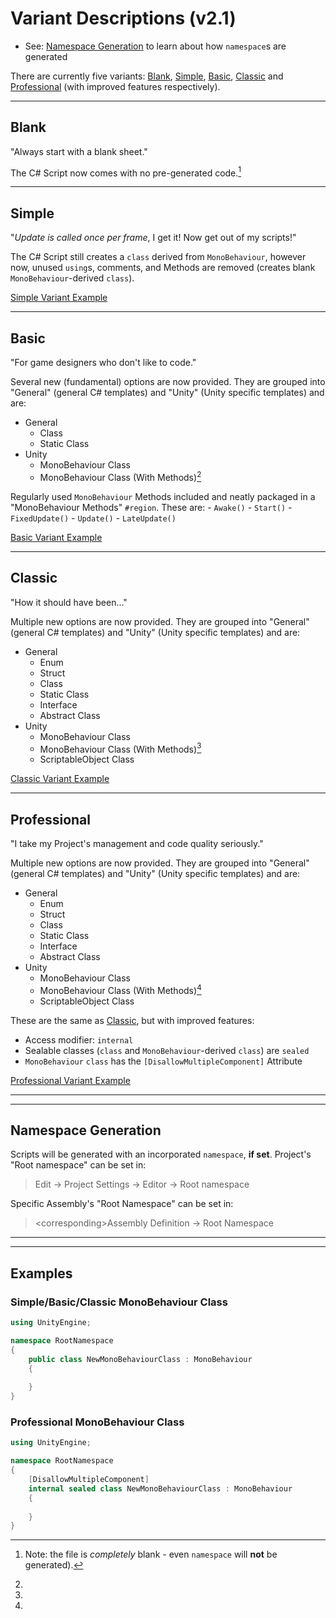 # Variant Descriptions (v2.1)

- See: [Namespace Generation](<#Namespace Generation>) to learn about how `namespace`s are generated

There are currently five variants: [Blank](#Blank), [Simple](#Simple), [Basic](#Basic), [Classic](#Classic) and [Professional](#Professional) (with improved features respectively).

---

## Blank
"Always start with a blank sheet."

The C# Script now comes with no pre-generated code.[^note]

[^note]: Note: the file is *completely* blank - even  `namespace` will **not** be generated).

---

## Simple
"*Update is called once per frame*, I get it! Now get out of my scripts!"

The C# Script still creates a `class` derived from `MonoBehaviour`, however now, unused `using`s, comments, and Methods are removed (creates blank `MonoBehaviour`-derived `class`).

[Simple Variant Example](<#Simple/Basic/Classic MonoBehaviour Class>)

---

## Basic
"For game designers who don't like to code."

Several new (fundamental) options are now provided. They are grouped into "General" (general C# templates) and "Unity" (Unity specific templates) and are:

- General
	- Class
	- Static Class
- Unity
	- MonoBehaviour Class
	- MonoBehaviour Class (With Methods)[^methods]

[^methods]: 
Regularly used `MonoBehaviour` Methods included and neatly packaged in a "MonoBehaviour Methods" `#region`. These are:
	- `Awake()`
	- `Start()`
	- `FixedUpdate()`
	- `Update()`
	- `LateUpdate()`

[Basic Variant Example](<#Simple/Basic/Classic MonoBehaviour Class>)

---

## Classic
"How it should have been..."

Multiple new options are now provided. They are grouped into "General" (general C# templates) and "Unity" (Unity specific templates) and are:

- General
	- Enum
	- Struct
	- Class
	- Static Class
	- Interface
	- Abstract Class
- Unity
	- MonoBehaviour Class
	- MonoBehaviour Class (With Methods)[^methods]
	- ScriptableObject Class

[Classic Variant Example](<#Simple/Basic/Classic MonoBehaviour Class>)

---

## Professional
"I take my Project's management and code quality seriously."

Multiple new options are now provided. They are grouped into "General" (general C# templates) and "Unity" (Unity specific templates) and are:

- General
	- Enum
	- Struct
	- Class
	- Static Class
	- Interface
	- Abstract Class
- Unity
	- MonoBehaviour Class
	- MonoBehaviour Class (With Methods)[^methods]
	- ScriptableObject Class

These are the same as [Classic](#Classic), but with improved features:

- Access modifier: `internal`
- Sealable classes (`class` and `MonoBehaviour`-derived `class`) are `sealed`
- `MonoBehaviour` `class` has the `[DisallowMultipleComponent]` Attribute

[Professional Variant Example](<#Professional MonoBehaviour Class>)

---
---

## Namespace Generation
Scripts will be generated with an incorporated `namespace`, **if set**. Project's "Root namespace" can be set in:

> Edit -> Project Settings -> Editor -> Root namespace

Specific Assembly's "Root Namespace" can be set in:

> \<corresponding\>Assembly Definition -> Root Namespace

---
---

## Examples

### Simple/Basic/Classic MonoBehaviour Class
```cs
using UnityEngine;

namespace RootNamespace
{
	public class NewMonoBehaviourClass : MonoBehaviour
	{
		
	}
}
```

### Professional MonoBehaviour Class
```cs
using UnityEngine;

namespace RootNamespace
{
	[DisallowMultipleComponent]
	internal sealed class NewMonoBehaviourClass : MonoBehaviour
	{
		
	}
}
```